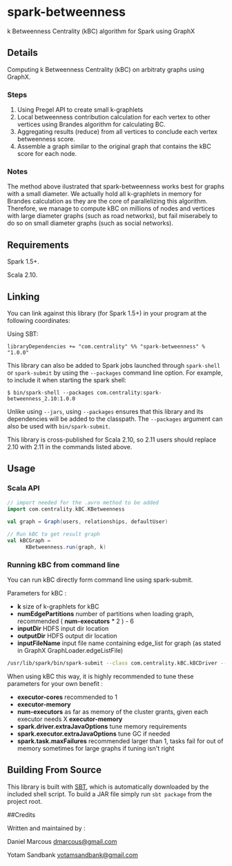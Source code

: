 # spark-betweenness

k Betweenness Centrality (kBC) algorithm for Spark using GraphX

## Details

Computing k Betweenness Centrality (kBC) on arbitraty graphs using GraphX.

### Steps  

  1. Using Pregel API to create small k-graphlets
  2. Local betweenness contribution calculation for each vertex to other vertices using Brandes algorithm for calculating BC.
  3. Aggregating results (reduce) from all vertices to conclude each vertex betweenness score.
  4. Assemble a graph similar to the original graph that contains the kBC score for each node.

### Notes 

  The method above ilustrated that spark-betweenness works best for graphs with a small diameter.
  We actually hold all k-graphlets in memory for Brandes calculation as they are the core of parallelizing this algorithm.
  Therefore, we manage to compute kBC on millions of nodes and vertices with large diameter graphs (such as road networks), but fail    miserabely to do so on small diameter graphs (such as social networks).

## Requirements

Spark 1.5+.

Scala 2.10.

## Linking

You can link against this library (for Spark 1.5+) in your program at the following coordinates:

Using SBT:

```
libraryDependencies += "com.centrality" %% "spark-betweenness" % "1.0.0"
```

This library can also be added to Spark jobs launched through `spark-shell` or `spark-submit` by using the `--packages` command line option.
For example, to include it when starting the spark shell:

```
$ bin/spark-shell --packages com.centrality:spark-betweenness_2.10:1.0.0
```

Unlike using `--jars`, using `--packages` ensures that this library and its dependencies will be added to the classpath.
The `--packages` argument can also be used with `bin/spark-submit`.

This library is cross-published for Scala 2.10, so 2.11 users should replace 2.10 with 2.11 in the commands listed above.

## Usage

### Scala API

```scala
// import needed for the .avro method to be added
import com.centrality.kBC.KBetweenness
		
val graph = Graph(users, relationships, defaultUser)

// Run kBC to get result graph
val kBCGraph = 
      KBetweenness.run(graph, k)
```

### Running kBC from command line

You can run kBC directly form command line using spark-submit.

Parameters for kBC :
- **k** size of k-graphlets for kBC
- **numEdgePartitions** number of partitions when loading graph, recommended ( **num-executors** * 2 ) - 6
- **inputDir** HDFS input dir location
- **outputDir** HDFS output dir location
- **inputFileName** input file name containing edge_list for graph (as stated in GraphX GraphLoader.edgeListFile)

```bash
/usr/lib/spark/bin/spark-submit --class com.centrality.kBC.kBCDriver --executor-cores 1 --executor-memory 10000M --master yarn-cluster --num-executors 28 --conf spark.driver.memory=10000m --conf spark.driver.extraJavaOptions="-Xms4000m -Xmx10000m" --conf spark.executor.extraJavaOptions="-verbose:gc -XX:+PrintGCDetails -XX:+PrintGCTimeStamps" --conf spark.kryo.registrationRequired=false --conf spark.serializer=org.apache.spark.serializer.KryoSerializer --conf spark.yarn.maxAppAttempts=1 --conf spark.task.maxFailures=10 /tmp/kbc_2.10-1.0.jar 4 50 /tmp/input/ /tmp/output/ loc-brightkite_edges.txt
```

When using kBC this way, it is highly recommended to tune these parameters for your own benefit :

- **executor-cores** recommended to 1 
- **executor-memory** 
- **num-executors** as far as memory of the cluster grants, given each executor needs X **executor-memory**
- **spark.driver.extraJavaOptions** tune memory requirements
- **spark.executor.extraJavaOptions** tune GC if needed
- **spark.task.maxFailures** recommended larger than 1, tasks fail for out of memory sometimes for large graphs if tuning isn't right

## Building From Source
This library is built with [SBT](http://www.scala-sbt.org/0.13/docs/Command-Line-Reference.html),
which is automatically downloaded by the included shell script.  To build a JAR file simply run
`sbt package` from the project root.

##Credits

Written and maintained by :

Daniel Marcous <dmarcous@gmail.com>

Yotam Sandbank <yotamsandbank@gmail.com>


